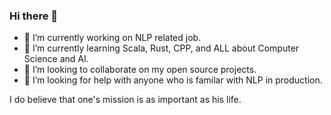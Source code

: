 ### Hi there 👋



- 🔭 I’m currently working on NLP related job.
- 🌱 I’m currently learning Scala, Rust, CPP, and ALL about Computer Science and AI.
- 👯 I’m looking to collaborate on my open source projects.
- 🤔 I’m looking for help with anyone who is familar with NLP in production.



I do believe that one's mission is as important as his life. 
